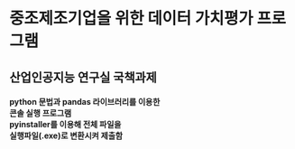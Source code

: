 # 중조제조기업을 위한 데이터 가치평가 프로그램
<h2>산업인공지능 연구실 국책과제</h2>
<h4>
python 문법과 pandas 라이브러리를 이용한<br>
콘솔 실행 프로그램<br>
pyinstaller를 이용해 전체 파일을<br>
실행파일(.exe)로 변환시켜 제출함
</h4>